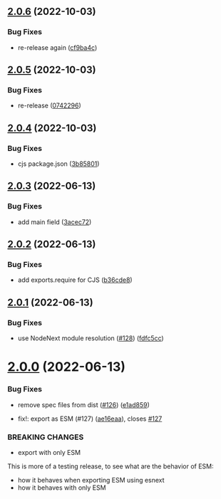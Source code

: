 ## [2.0.6](https://github.com/unional/color-map/compare/v2.0.5...v2.0.6) (2022-10-03)


### Bug Fixes

* re-release again ([cf9ba4c](https://github.com/unional/color-map/commit/cf9ba4c75af52f5803b53a30cb0e003c201595f2))

## [2.0.5](https://github.com/unional/color-map/compare/v2.0.4...v2.0.5) (2022-10-03)


### Bug Fixes

* re-release ([0742296](https://github.com/unional/color-map/commit/07422964537f9a0564149a353ecfe3911c01eb0a))

## [2.0.4](https://github.com/unional/color-map/compare/v2.0.3...v2.0.4) (2022-10-03)


### Bug Fixes

* cjs package.json ([3b85801](https://github.com/unional/color-map/commit/3b85801902c2b555d9fa9f4bb98a8da23bcd25c6))

## [2.0.3](https://github.com/unional/color-map/compare/v2.0.2...v2.0.3) (2022-06-13)


### Bug Fixes

* add main field ([3acec72](https://github.com/unional/color-map/commit/3acec726b6a9bfe82cbe6553dec6ba53b659facb))

## [2.0.2](https://github.com/unional/color-map/compare/v2.0.1...v2.0.2) (2022-06-13)


### Bug Fixes

* add exports.require for CJS ([b36cde8](https://github.com/unional/color-map/commit/b36cde8cd75e4a00ef572b0b6a4badb2109a1a84))

## [2.0.1](https://github.com/unional/color-map/compare/v2.0.0...v2.0.1) (2022-06-13)


### Bug Fixes

* use NodeNext module resolution ([#128](https://github.com/unional/color-map/issues/128)) ([fdfc5cc](https://github.com/unional/color-map/commit/fdfc5ccfcc0025d1b2c3ccbe0138c3b491fc7037))

# [2.0.0](https://github.com/unional/color-map/compare/v1.1.4...v2.0.0) (2022-06-13)


### Bug Fixes

* remove spec files from dist ([#126](https://github.com/unional/color-map/issues/126)) ([e1ad859](https://github.com/unional/color-map/commit/e1ad859a38c91a450cd23f1b126ba9992de87c62))


* fix!: export as ESM (#127) ([ae16eaa](https://github.com/unional/color-map/commit/ae16eaa83629a5248143eee8a895a0edb15240c1)), closes [#127](https://github.com/unional/color-map/issues/127)


### BREAKING CHANGES

* export with only ESM

This is more of a testing release, to see what are the behavior of ESM:

- how it behaves when exporting ESM using esnext
- how it behaves with only ESM
